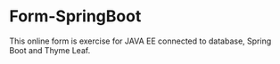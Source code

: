 # Form-SpringBoot
This online form is exercise for JAVA EE connected to database, Spring Boot and Thyme Leaf.
